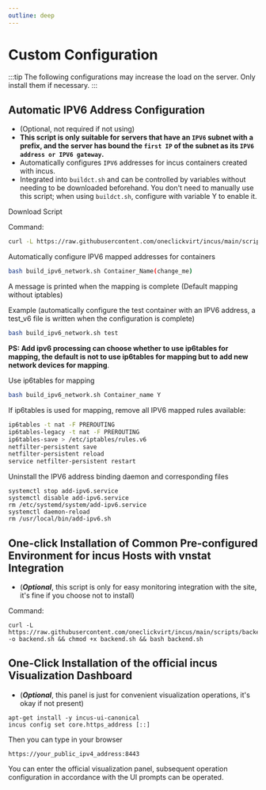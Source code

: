 ```yaml
---
outline: deep
---
```


# Custom Configuration

:::tip
The following configurations may increase the load on the server. Only install them if necessary.
:::

## Automatic IPV6 Address Configuration

- (Optional, not required if not using)
- **This script is only suitable for servers that have an ```IPV6``` subnet with a prefix, and the server has bound the ```first IP``` of the subnet as its ```IPV6 address or IPV6 gateway```.**
- Automatically configures ```IPV6``` addresses for incus containers created with incus.
- Integrated into ```buildct.sh``` and can be controlled by variables without needing to be downloaded beforehand. You don't need to manually use this script; when using ```buildct.sh```, configure with variable Y to enable it.

Download Script

Command:

```bash
curl -L https://raw.githubusercontent.com/oneclickvirt/incus/main/scripts/build_ipv6_network.sh -o build_ipv6_network.sh && chmod +x build_ipv6_network.sh
```

Automatically configure IPV6 mapped addresses for containers

```bash
bash build_ipv6_network.sh Container_Name(change_me)
```

A message is printed when the mapping is complete (Default mapping without iptables)

Example (automatically configure the test container with an IPV6 address, a test_v6 file is written when the configuration is complete)

```bash
bash build_ipv6_network.sh test
```

**PS: Add ipv6 processing can choose whether to use ip6tables for mapping, the default is not to use ip6tables for mapping but to add new network devices for mapping**.

Use ip6tables for mapping

```bash
bash build_ipv6_network.sh Container_name Y
```

If ip6tables is used for mapping, remove all IPV6 mapped rules available:

```bash
ip6tables -t nat -F PREROUTING
ip6tables-legacy -t nat -F PREROUTING
ip6tables-save > /etc/iptables/rules.v6
netfilter-persistent save
netfilter-persistent reload
service netfilter-persistent restart
```

Uninstall the IPV6 address binding daemon and corresponding files

```shell
systemctl stop add-ipv6.service
systemctl disable add-ipv6.service
rm /etc/systemd/system/add-ipv6.service
systemctl daemon-reload
rm /usr/local/bin/add-ipv6.sh
```

## One-click Installation of Common Pre-configured Environment for incus Hosts with vnstat Integration

- (***Optional***, this script is only for easy monitoring integration with the site, it's fine if you choose not to install)

Command:

```shell
curl -L https://raw.githubusercontent.com/oneclickvirt/incus/main/scripts/backend.sh -o backend.sh && chmod +x backend.sh && bash backend.sh
```

## One-Click Installation of the official incus Visualization Dashboard

- (***Optional***, this panel is just for convenient visualization operations, it's okay if not present)

```shell
apt-get install -y incus-ui-canonical
incus config set core.https_address [::]
```

Then you can type in your browser

```https://your_public_ipv4_address:8443```

You can enter the official visualization panel, subsequent operation configuration in accordance with the UI prompts can be operated.
